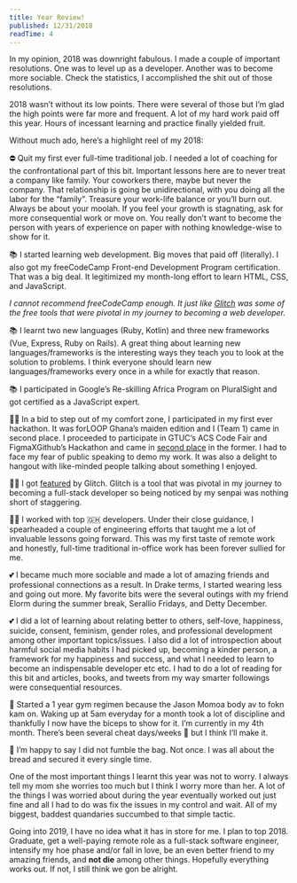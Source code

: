 ```yaml
---
title: Year Review!
published: 12/31/2018
readTime: 4
---
```


In my opinion, 2018 was downright fabulous. I made a couple of important resolutions. One was to level up as a developer. Another was to become more sociable. Check the statistics, I accomplished the shit out of those resolutions.

2018 wasn’t without its low points. There were several of those but I’m glad the high points were far more and frequent. A lot of my hard work paid off this year. Hours of incessant learning and practice finally yielded fruit.

Without much ado, here’s a highlight reel of my 2018:

⛔ Quit my first ever full-time traditional job. I needed a lot of coaching for the confrontational part of this bit. Important lessons here are to never treat a company like family. Your coworkers there, maybe but never the company. That relationship is going be unidirectional, with you doing all the labor for the “family”. Treasure your work-life balance or you’ll burn out. Always be about your moolah. If you feel your growth is stagnating, ask for more consequential work or move on. You really don’t want to become the person with years of experience on paper with nothing knowledge-wise to show for it.

📚 I started learning web development. Big moves that paid off (literally). I also got my freeCodeCamp Front-end Development Program certification. That was a big deal. It legitimized my month-long effort to learn HTML, CSS, and JavaScript.

<post-image :src="$withBase('/images/freecodecamp_certificate.png')" caption="freeCodeCamp certification" alt="freecodecamp_certification" />

_I cannot recommend freeCodeCamp enough. It just like [Glitch](http://glitch.com/) was some of the free tools that were pivotal in my journey to becoming a web developer._

📚 I learnt two new languages (Ruby, Kotlin) and three new frameworks (Vue, Express, Ruby on Rails). A great thing about learning new languages/frameworks is the interesting ways they teach you to look at the solution to problems. I think everyone should learn new languages/frameworks every once in a while for exactly that reason.

📚 I participated in Google’s Re-skilling Africa Program on PluralSight and got certified as a JavaScript expert.

<post-image :src="$withBase('/images/pluralsight_certificate.jpeg')" caption="Google’s Re-skilling Africa Program certification" alt="pluralsight_certification" />

👩‍💻 In a bid to step out of my comfort zone, I participated in my first ever hackathon. It was forLOOP Ghana’s maiden edition and I (Team 1) came in second place. I proceeded to participate in GTUC’s ACS Code Fair and FigmaXGithub’s Hackathon and came in [second place](https://mobile.twitter.com/forLoopAfrica/status/974047567163154432) in the former. I had to face my fear of public speaking to demo my work. It was also a delight to hangout with like-minded people talking about something I enjoyed.

👩‍💻 I got [featured](http://culture-zine.glitch.me/culture/this-week-on-glitch-week-34-2018/) by Glitch. Glitch is a tool that was pivotal in my journey to becoming a full-stack developer so being noticed by my senpai was nothing short of staggering.

👩‍💻 I worked with top 🇬🇭 developers. Under their close guidance, I spearheaded a couple of engineering efforts that taught me a lot of invaluable lessons going forward. This was my first taste of remote work and honestly, full-time traditional in-office work has been forever sullied for me.

💕 I became much more sociable and made a lot of amazing friends and professional connections as a result. In Drake terms, I started wearing less and going out more. My favorite bits were the several outings with my friend Elorm during the summer break, Serallio Fridays, and Detty December.

💕 I did a lot of learning about relating better to others, self-love, happiness, suicide, consent, feminism, gender roles, and professional development among other important topics/issues. I also did a lot of introspection about harmful social media habits I had picked up, becoming a kinder person, a framework for my happiness and success, and what I needed to learn to become an indispensable developer etc etc. I had to do a lot of reading for this bit and articles, books, and tweets from my way smarter followings were consequential resources.

💪 Started a 1 year gym regimen because the Jason Momoa body av to fokn kam on. Waking up at 5am everyday for a month took a lot of discipline and thankfully I now have the biceps to show for it. I’m currently in my 4th month. There’s been several cheat days/weeks 👀 but I think I’ll make it.

🤑 I’m happy to say I did not fumble the bag. Not once. I was all about the bread and secured it every single time.

<content-break />

One of the most important things I learnt this year was not to worry. I always tell my mom she worries too much but I think I worry more than her. A lot of the things I was worried about during the year eventually worked out just fine and all I had to do was fix the issues in my control and wait. All of my biggest, baddest quandaries succumbed to that simple tactic.

Going into 2019, I have no idea what it has in store for me. I plan to top 2018. Graduate, get a well-paying remote role as a full-stack software engineer, intensify my hoe phase and/or fall in love, be an even better friend to my amazing friends, and **not die** among other things. Hopefully everything works out. If not, I still think we gon be alright.
